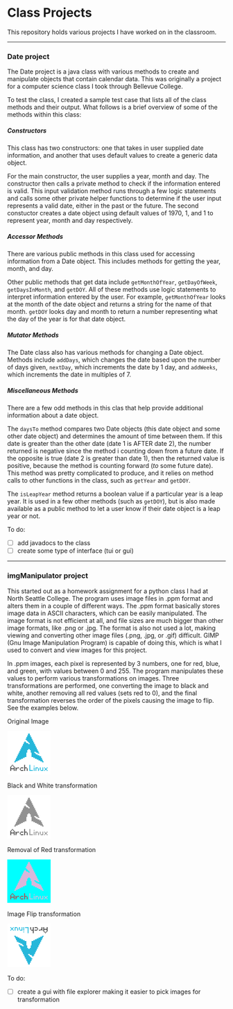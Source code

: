 # Class Projects

This repository holds various projects I have worked on in the classroom.
___
### Date project
The Date project is a java class with various methods to create and manipulate objects that contain calendar data. This was originally a project for a computer science class I took through Bellevue College.

To test the class, I created a sample test case that lists all of the class methods and their output. What follows is a brief overview of some of the methods within this class:

##### Constructors
This class has two constructors: one that takes in user supplied date information, and another that uses default values to create a generic data object.

For the main constructor, the user supplies a year, month and day. The constructor then calls a private method to check if the information entered is valid. This input validation method runs through a few logic statements and calls some other private helper functions to determine if the user input represents a valid date, either in the past or the future. The second constuctor creates a date object using default values of 1970, 1, and 1 to represent year, month and day respectively.

##### Accessor Methods
There are various public methods in this class used for accessing information from a Date object. This includes methods for getting the year, month, and day.

Other public methods that get data include `getMonthOfYear`, `getDayOfWeek`, `getDaysInMonth`, and `getDOY`. All of these methods use logic statements to interpret information entered by the user. For example, `getMonthOfYear` looks at the month of the date object and returns a string for the name of that month. `getDOY` looks day and month to return a number representing what the day of the year is for that date object.

##### Mutator Methods
The Date class also has various methods for changing a Date object. Methods include `addDays`, which changes the date based upon the number of days given, `nextDay`, which increments the date by 1 day, and `addWeeks`, which increments the date in multiples of 7.

##### Miscellaneous Methods
There are a few odd methods in this clas that help provide additional information about a date object.

The `daysTo` method compares two Date objects (this date object and some other date object) and determines the amount of time between them. If this date is greater than the other date (date 1 is AFTER date 2), the number returned is negative since the method i counting down from a future date. If the opposite is true (date 2 is greater than date 1), then the returned value is positive, because the method is counting forward (*to* some future date). This method was pretty complicated to produce, and it relies on method calls to other functions in the class, such as `getYear` and `getDOY`.

The `isLeapYear` method returns a boolean value if a particular year is a leap year. It is used in a few other methods (such as `getDOY`), but is also made available as a public method to let a user know if their date object is a leap year or not.

To do:
- [ ] add javadocs to the class
- [ ] create some type of interface (tui or gui)

___
### imgManipulator project
This started out as a homework assignment for a python class I had at North Seattle College. The program uses image files in .ppm format and alters them in a couple of different ways. The .ppm format basically stores image data in ASCII characters, which can be easily manipulated. The image format is not efficient at all, and file sizes are much bigger than other image formats, like .png or .jpg. The format is also not used a lot, making viewing and converting other image files (.png, .jpg, or .gif) difficult. GIMP (Gnu Image Manipulation Program) is capable of doing this, which is what I used to convert and view images for this project.

In .ppm images, each pixel is represented by 3 numbers, one for red, blue, and green, with values between 0 and 255. The program manipulates these values to perform various transformations on images. Three transformations are performed, one converting the image to black and white, another removing all red values (sets red to 0), and the final transformation reverses the order of the pixels causing the image to flip. See the examples below.

Original Image

![image](https://raw.githubusercontent.com/joseph-sayler/class_projects/master/imgManipulator/examples/logo.png)

Black and White transformation

![image](https://raw.githubusercontent.com/joseph-sayler/class_projects/master/imgManipulator/examples/gr_logo.png)

Removal of Red transformation

![image](https://raw.githubusercontent.com/joseph-sayler/class_projects/master/imgManipulator/examples/nr_logo.png)

Image Flip transformation

![image](https://raw.githubusercontent.com/joseph-sayler/class_projects/master/imgManipulator/examples/fl_logo.png)

To do:
- [ ] create a gui with file explorer making it easier to pick images for transformation

